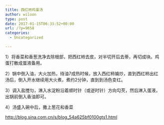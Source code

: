 ```yaml
---
title: 西红柿鸡蛋汤
author: wiloon
type: post
date: 2017-01-15T06:33:52+00:00
url: /?p=9658
categories:
  - Uncategorized

---
```

1）将香菜和香葱洗净去除根部，把西红柿去皮，对半切开后去蒂，再切成块。鸡蛋打散成蛋液备用。

2）锅中倒入油，大火加热，待油7成热时候，放入西红柿煸炒，直到西红柿出红汤后，倒入开水继续用大火煮，煮约2分钟，直到到汤色变红。

3）调入盐搅匀，淋入水淀粉沿着顺时针（或逆时针）方向勾芡，然后淋入蛋液，出锅前倒入香油即可。

4）汤盛入碗中后，撒上葱花和香菜



http://blog.sina.com.cn/s/blog_54a625bf0100gts1.html